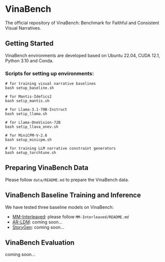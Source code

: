 # VinaBench
The official repository of VinaBench: Benchmark for Faithful and Consistent Visual Narratives.

## Getting Started
VinaBench environments are developed based on Ubuntu 22.04, CUDA 12.1, Python 3.10 and Conda.

### Scripts for setting up environments:
```
# for training visual narrative baselines
bash setup_baseline.sh

# for Mantis-Idefics2
bash setip_mantis.sh

# for Llama-3.1-70B-Instruct
bash setip_llama.sh

# for Llama-OneVision-72B
bash setip_llava_onev.sh

# for MiniCPM-V-2.6
bash setup_minicpm.sh

# for training LLM narrative constraint generators
bash setup_torchtune.sh
```

## Preparing VinaBench Data
Please follow `data/README.md` to prepare the VinaBench data.

## VinaBench Baseline Training and Inference
We have tested three baseline models on VinaBench:
- [MM-Interleaved](https://arxiv.org/abs/2401.10208): please follow `MM-Interleaved/README.md`
- [AR-LDM](https://arxiv.org/abs/2211.10950): coming soon...
- [StoryGen](https://arxiv.org/abs/2306.00973): coming soon...

## VinaBench Evaluation
coming soon...
